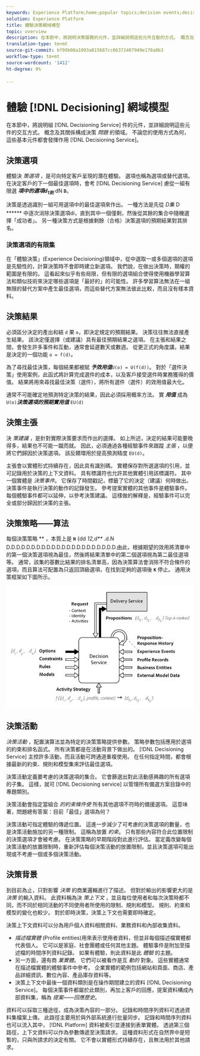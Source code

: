 ```yaml
---
keywords: Experience Platform;home;popular topics;decision events;decision event;Decision events
solution: Experience Platform
title: 體驗決策網域模型
topic: overview
description: 在本節中，將說明決策服務的元件，並詳細說明這些元件互動的方式。 概念及其關係構成決策問題的*域*。 這些基本元件可發揮作用，不論您如何使用「決策服務」。
translation-type: tm+mt
source-git-commit: bf99b08a1093a815687cc06372407949e170a0b3
workflow-type: tm+mt
source-wordcount: '1412'
ht-degree: 0%

---
```



# 體驗 [!DNL Decisioning] 網域模型

在本節中，將說明組 [!DNL Decisioning Service] 件的元件，並詳細說明這些元件的交互方式。 概念及其關係構成決策 *問題* 的領域。 不論您的使用方式為何，這些基本元件都會發揮作用 [!DNL Decisioning Service]。

## 決策選項

體驗決 *策選項* ，是可向特定客戶呈現的潛在體驗。 選項也稱為選項或替代選項。 在決定客戶的下一個最佳選項時，會考 [!DNL Decisioning Service] 慮從一組有限選 ***項中的選項d<sub>1到</sub>*** dN ***<sub></sub>*****`D`**。

決策是透過識別一組可用選項中的最佳選項來作出。 一種方法是先從 *D集* D ***<sub></sub>********* 中逐次消除決策選項di，直到其中一個僅剩，然後從其餘的集合中隨機選擇「成功者」。 另一種決策方式是根據剩餘（合格）決策選項的預期結果對其排名。

### 決策選項的有限集

在「體驗決策」(Experience Decisioning)領域中，從中選取一或多個選項的選項是先驗性的，計算決策時不會即時建立新選項。 我們說，在做出決策時，期權的範圍是有限的。 這看起來似乎有些局限，但有限的選項組合使得使用機器學習算法和類似技術來決定哪些選項是「最好的」的可能性。 許多學習算法無法在一組無限的替代方案中產生最佳選項，而這些替代方案無法彼此比較，而且沒有樣本資料。

## 決策結果

必須區分決定的產出和結 `d` 果 `o`，即決定規定的預期結果。 決策往往無法直接產生結果。 該決定僅選擇（或建議）具有最佳預期結果之選項。 在主張和結果之間，會發生許多事件和互動，通常會延遲數天或數週。 從更正式的角度講，結果是決定的一個功能 `o = f(d)`。

為了尋找最佳決策，每個結果都被賦 ***予效用值***`U(o) = U(f(d))`。
對於「選件決策」使用案例，此函式將計算完成選件的成本，以及客戶接受選件時業務獲得的價值。 結果將用來尋找最佳決策（選件），將所有選件（選件）的效用值最大化。

通常不可能確定地預測特定決策的結果，因此必須採用概率方法。 實 ***用值*** 成為 `U(o)`***決策選項的預期實用值*** `EU(d)`

## 決策主張

決 *策建議* ，是針對實際決策要求而作出的選擇。 如上所述，決定的結果可能要晚得多，結果也不可能一蹴而就。 因此，必須通過各種經驗事件來跟蹤 *主張* ，以便將它們歸因於決策選項。 該反饋環用於提高預測精度 `EU(d)`。

主張會以實體形式持續存在，因此具有識別碼。 實體保存對所選選項的引用，並可記錄用於決策的上下文資料。 具有標識符也允許其他實體引用該標識符。 其中一個實體是 *決策事件*。 它保存了時間戳記，標籤了它的決定（建議）何時做出。 決策事件是執行決策的動作的記錄發生。 參考提案實體的其他事件是體驗事件。 每個體驗事件都可以延伸，以參考決策建議。 這樣做的解釋是，經驗事件可以完全或部分歸因於決策的主張。

## 決策策略——算法

每個決策策略 ** ，本質上是 **`N`** {dd *12,d<sub></sub><sub></sub><sub></sub>**<sub></sub><sub></sub><sub></sub>* .d.N D.D.D.D.D.D.D.D.D.D.D.D.D.D.D.D.D.D.D.D.D.D.由此，根據期望的效用將清單中的第一個決策選項視為最佳，然後將結果清單中的第二個選項視為第二最佳選項等。 通常，該集的基數比結果的排名清單高，因為決策算法會消除不符合條件的選項，而且算法可配置為只返回頂級選項，在找到足夠的選項後 **`K`** 停止。
通用決策框架如下圖所示。

![圖1](./images/decisioning-optimization.png)

## 決策活動

*決策活動* ，配置演算法並為特定的決策策略提供參數。 策略參數包括應用於選項的約束和排名函式。 所有決策都是在活動背景下做出的。 [!DNL Decisioning Service] 主控許多活動，而且活動可跨通道重複使用。 在任何指定時間，都會根據最新的約束、規則和模型集來評估最佳選項。

決策活動定義要考慮的決策選項的集合。 它會篩選出對此活動感興趣的所有選項的子集。 這樣，就可 [!DNL Decisioning service] 以管理所有備選方案目錄中的專題類別。

決策活動會指定當組合 *的約束條件使* 所有其他選項不符時的備援選項。 這意味著，問題總有答案：目前「最佳」選項為何？

決策活動可指定體驗的傳遞位置。 這進一步減少了可考慮的決策選項的數量，也是決策活動施加的另一種限制。 這稱為放置 *約束*。 只有那些內容符合此位置限制的決策選項才會被考慮。 在決策策略的早期階段對此進行評估。 當定義改變每個決策活動的放置限制時，重新評估每個決策活動的放置限制，並且決策選項可能出現或不考慮一個或多個決策活動。

## 決策背景

到目前為止，只對影響 *決策* 的商業邏輯進行了描述。 但對於輸出的影響更大的是 *決策* 的輸入資料。 此資料稱為決 *策上下文* ，並且每位使用者和每次決策時都不同，而不同於相同活動的不同使用者所使用的限制、規則和模型。 規則、約束和模型的變化也較少。 對於即時決策，決策上下文也需要即時確定。

決策上下文資料可以分為用戶個人資料相關資料、業務資料和內部收集資料。

- *描述檔實體* (Profile entities)用來表示使用者資料，但並非每個描述檔實體都代表個人。 它可以是家庭、社會團體或任何其他主題。 體驗事件是附加至描述檔的時間序列資料記錄。 如果有體驗，則此資料是此 *體驗* 的主題。
- 另一方面，還有商 *業實體*。 它們可以被看作是互 *動的* 對象。 這些實體通常在描述檔實體的體驗事件中參考。 企業實體的範例包括網站和頁面、商店、產品詳細資訊、數位內容、產品庫存資料等。
- 決策上下文中最後一個資料類別是在操作期間建立的資料 [!DNL Decisioning Service]。 每個決策事件都屬於此類別，再加上客戶的回應，提案資料構成內部資料集，稱為 *提案——回應歷史*。

資料可以採取三種途徑，成為決策內容的一部分。 記錄和時間序列資料可透過資料集檔案上傳。 此路徑主要用於與外部系統進行批量同步。 記錄和時間序列資料也可以流入其中， [!DNL Platform] 資料被索引並連接到表單實體。 透過第三個路徑，上下文資料可以作為參數傳遞至決策請求。 這種資料形式在自然界中是短暫的，只與所請求的決定有關。 它不會以實體形式持續存在，且無法用於其他請求。
